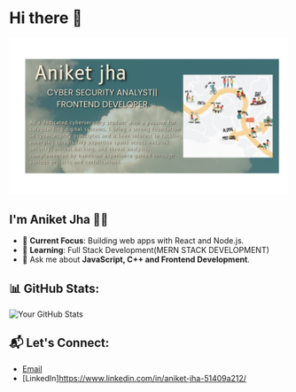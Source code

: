 # Hi there 👋

![Banner](https://github.com/Aniketjha788/Aniketjha788/blob/main/Blue%20Beige%20Aesthetic%20Music%20Channel%20YouTube%20Banner.png)

## I'm Aniket Jha 👩‍💻
- 🔭 **Current Focus**: Building web apps with React and Node.js.
- 🌱 **Learning**: Full Stack Development(MERN STACK DEVELOPMENT)
- 💬 Ask me about **JavaScript, C++ and Frontend Development**.


## 📊 GitHub Stats:
![Your GitHub Stats](https://github-readme-stats.vercel.app/api?username=Aniketjha788&show_icons=true&theme=radical)


## 📬 Let's Connect:
- [Email](mailto:Aniketjha788@gmail.com)
- [LinkedIn]https://www.linkedin.com/in/aniket-jha-51409a212/
